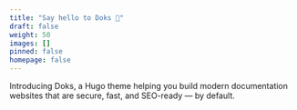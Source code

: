 ```yaml
---
title: "Say hello to Doks 👋"
draft: false
weight: 50
images: []
pinned: false
homepage: false
---
```


Introducing Doks, a Hugo theme helping you build modern documentation websites that are secure, fast, and SEO-ready — by default.
